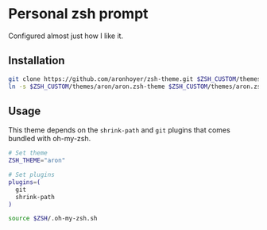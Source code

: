 # Personal zsh prompt

Configured almost just how I like it.

## Installation

```sh
git clone https://github.com/aronhoyer/zsh-theme.git $ZSH_CUSTOM/themes/aron
ln -s $ZSH_CUSTOM/themes/aron/aron.zsh-theme $ZSH_CUSTOM/themes/aron.zsh-theme
```

## Usage

This theme depends on the `shrink-path` and `git` plugins that comes bundled with oh-my-zsh.

```sh
# Set theme
ZSH_THEME="aron"

# Set plugins
plugins=(
  git
  shrink-path
)

source $ZSH/.oh-my-zsh.sh
```
